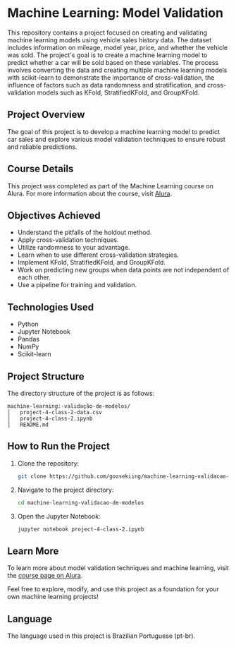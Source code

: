 # Machine Learning: Model Validation

This repository contains a project focused on creating and validating machine learning models using vehicle sales history data. The dataset includes information on mileage, model year, price, and whether the vehicle was sold. The project's goal is to create a machine learning model to predict whether a car will be sold based on these variables. The process involves converting the data and creating multiple machine learning models with scikit-learn to demonstrate the importance of cross-validation, the influence of factors such as data randomness and stratification, and cross-validation models such as KFold, StratifiedKFold, and GroupKFold.

## Project Overview
The goal of this project is to develop a machine learning model to predict car sales and explore various model validation techniques to ensure robust and reliable predictions.

## Course Details
This project was completed as part of the Machine Learning course on Alura. For more information about the course, visit [Alura](https://cursos.alura.com.br/formacao-machine-learning-v64177).

## Objectives Achieved
- Understand the pitfalls of the holdout method.
- Apply cross-validation techniques.
- Utilize randomness to your advantage.
- Learn when to use different cross-validation strategies.
- Implement KFold, StratifiedKFold, and GroupKFold.
- Work on predicting new groups when data points are not independent of each other.
- Use a pipeline for training and validation.

## Technologies Used
- Python
- Jupyter Notebook
- Pandas
- NumPy
- Scikit-learn

## Project Structure
The directory structure of the project is as follows:
```
machine-learning:-validação-de-modelos/
│   project-4-class-2-data.csv
│   project-4-class-2.ipynb
│   README.md
```

## How to Run the Project
1. Clone the repository:
   ```sh
   git clone https://github.com/goosekiing/machine-learning-validacao-de-modelos.git
   ```
2. Navigate to the project directory:
   ```sh
   cd machine-learning-validacao-de-modelos
   ```
3. Open the Jupyter Notebook:
   ```sh
   jupyter notebook project-4-class-2.ipynb
   ```

## Learn More
To learn more about model validation techniques and machine learning, visit the [course page on Alura](https://cursos.alura.com.br/formacao-machine-learning-v64177).

Feel free to explore, modify, and use this project as a foundation for your own machine learning projects!

## Language
The language used in this project is Brazilian Portuguese (pt-br).
